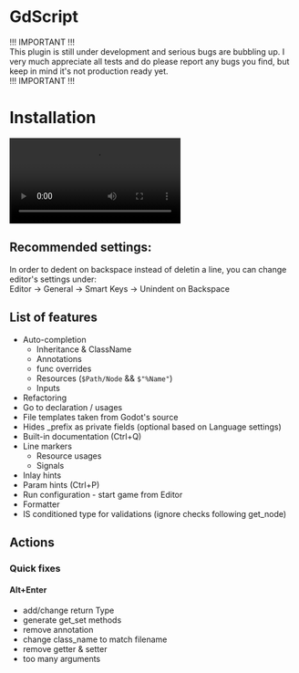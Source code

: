 # GdScript

!!! IMPORTANT !!!  
This plugin is still under development and serious bugs are bubbling up. I very much appreciate all tests and do please report any bugs you find, but keep in mind it's not production ready yet.  
!!! IMPORTANT !!!  

# Installation

![](./video/installation.mp4)

## Recommended settings:
In order to dedent on backspace instead of deletin a line, you can change editor's settings under:  
Editor -> General -> Smart Keys -> Unindent on Backspace

## List of features
- Auto-completion
  - Inheritance & ClassName
  - Annotations
  - func overrides
  - Resources (`$Path/Node` && `$"%Name"`)
  - Inputs
- Refactoring
- Go to declaration / usages
- File templates taken from Godot's source
- Hides _prefix as private fields (optional based on Language settings)
- Built-in documentation (Ctrl+Q)
- Line markers
  - Resource usages  
  - Signals  
- Inlay hints  
- Param hints (Ctrl+P)  
- Run configuration - start game from Editor
- Formatter
- IS conditioned type for validations (ignore checks following get_node)

## Actions
### Quick fixes
#### Alt+Enter
- add/change return Type
- generate get_set methods
- remove annotation
- change class_name to match filename
- remove getter & setter
- too many arguments
